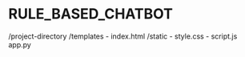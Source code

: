 # RULE_BASED_CHATBOT

/project-directory
  /templates
    - index.html
  /static
    - style.css
    - script.js
  app.py
